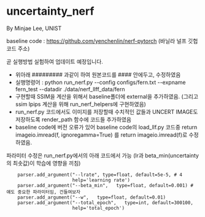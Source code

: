 # uncertainty_nerf
By Minjae Lee, UNIST

baseline code : https://github.com/yenchenlin/nerf-pytorch (바닐라 널프 깃헙코드 주소)

곧 실행방법 실험하여 업데이트 예정입니다.


- 위아래 ######### 과같이 하여 원본코드를 #### 안에두고, 수정하였음
- 실행명령어 : python run_nerf.py --config configs/fern.txt --expname fern_test --datadir ./data/nerf_llff_data/fern
- 구현할때 SSIM을 계산을 위해서 baseline폴더에 external을 추가하였음. (그리고 ssim lpips 계산을 위해 run_nerf_helpers에 구현하였음)
- run_nerf.py 코드에서도 이미지를 저장할때 수치적인 값들과 UNCERT IMAGE도 저장하도록 render_path 함수에 코드들 추가하였음
- baseline code에 버전 오류가 있어 baseline code의 load_llf.py 코드중 return imageio.imread(f, ignoregamma=True) 를 return imageio.imread(f)로 수정하였음.


파라미터 수정은 run_nerf.py에서의 아래 코드에서 가능 (lr과 beta_min(uncertainty의 최솟값)이 학습에 영향을 끼침)
```
    parser.add_argument("--lrate", type=float, default=5e-5, # 4 
                        help='learning rate')
    parser.add_argument("--beta_min",   type=float, default=0.001) # 얘도 중요한 파라미터임, 건들여보자
    parser.add_argument("--w",   type=float, default=0.01) 
    parser.add_argument("--total_epoch",   type=int, default=300100, 
                        help='total_epoch')
```